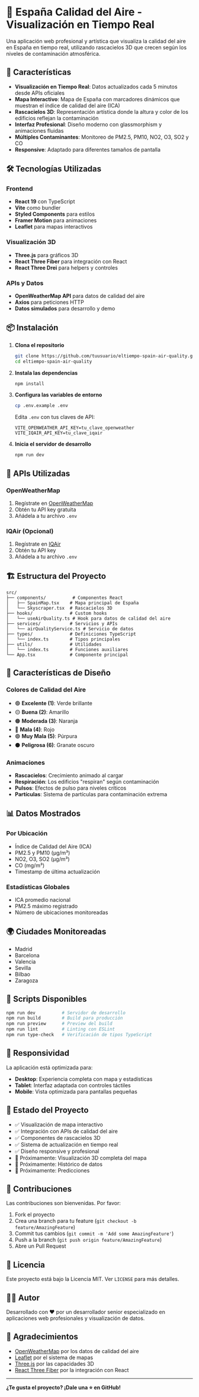 # 🏢 España Calidad del Aire - Visualización en Tiempo Real

Una aplicación web profesional y artística que visualiza la calidad del aire en España en tiempo real, utilizando rascacielos 3D que crecen según los niveles de contaminación atmosférica.

## 🚀 Características

- **Visualización en Tiempo Real**: Datos actualizados cada 5 minutos desde APIs oficiales
- **Mapa Interactivo**: Mapa de España con marcadores dinámicos que muestran el índice de calidad del aire (ICA)
- **Rascacielos 3D**: Representación artística donde la altura y color de los edificios reflejan la contaminación
- **Interfaz Profesional**: Diseño moderno con glassmorphism y animaciones fluidas
- **Múltiples Contaminantes**: Monitoreo de PM2.5, PM10, NO2, O3, SO2 y CO
- **Responsive**: Adaptado para diferentes tamaños de pantalla

## 🛠️ Tecnologías Utilizadas

### Frontend
- **React 19** con TypeScript
- **Vite** como bundler
- **Styled Components** para estilos
- **Framer Motion** para animaciones
- **Leaflet** para mapas interactivos

### Visualización 3D
- **Three.js** para gráficos 3D
- **React Three Fiber** para integración con React
- **React Three Drei** para helpers y controles

### APIs y Datos
- **OpenWeatherMap API** para datos de calidad del aire
- **Axios** para peticiones HTTP
- **Datos simulados** para desarrollo y demo

## 📦 Instalación

1. **Clona el repositorio**
   ```bash
   git clone https://github.com/tuusuario/eltiempo-spain-air-quality.git
   cd eltiempo-spain-air-quality
   ```

2. **Instala las dependencias**
   ```bash
   npm install
   ```

3. **Configura las variables de entorno**
   ```bash
   cp .env.example .env
   ```
   Edita `.env` con tus claves de API:
   ```
   VITE_OPENWEATHER_API_KEY=tu_clave_openweather
   VITE_IQAIR_API_KEY=tu_clave_iqair
   ```

4. **Inicia el servidor de desarrollo**
   ```bash
   npm run dev
   ```

## 🔑 APIs Utilizadas

### OpenWeatherMap
1. Regístrate en [OpenWeatherMap](https://openweathermap.org/api)
2. Obtén tu API key gratuita
3. Añádela a tu archivo `.env`

### IQAir (Opcional)
1. Regístrate en [IQAir](https://www.iqair.com/commercial-air-quality-monitors/api)
2. Obtén tu API key
3. Añádela a tu archivo `.env`

## 🏗️ Estructura del Proyecto

```
src/
├── components/          # Componentes React
│   ├── SpainMap.tsx    # Mapa principal de España
│   └── Skyscraper.tsx  # Rascacielos 3D
├── hooks/              # Custom hooks
│   └── useAirQuality.ts # Hook para datos de calidad del aire
├── services/           # Servicios y APIs
│   └── airQualityService.ts # Servicio de datos
├── types/              # Definiciones TypeScript
│   └── index.ts        # Tipos principales
├── utils/              # Utilidades
│   └── index.ts        # Funciones auxiliares
└── App.tsx             # Componente principal
```

## 🎨 Características de Diseño

### Colores de Calidad del Aire
- 🟢 **Excelente (1)**: Verde brillante
- 🟡 **Buena (2)**: Amarillo
- 🟠 **Moderada (3)**: Naranja
- 🔴 **Mala (4)**: Rojo
- 🟣 **Muy Mala (5)**: Púrpura
- ⚫ **Peligrosa (6)**: Granate oscuro

### Animaciones
- **Rascacielos**: Crecimiento animado al cargar
- **Respiración**: Los edificios "respiran" según contaminación
- **Pulsos**: Efectos de pulso para niveles críticos
- **Partículas**: Sistema de partículas para contaminación extrema

## 📊 Datos Mostrados

### Por Ubicación
- Índice de Calidad del Aire (ICA)
- PM2.5 y PM10 (µg/m³)
- NO2, O3, SO2 (µg/m³)
- CO (mg/m³)
- Timestamp de última actualización

### Estadísticas Globales
- ICA promedio nacional
- PM2.5 máximo registrado
- Número de ubicaciones monitoreadas

## 🌍 Ciudades Monitoreadas

- Madrid
- Barcelona
- Valencia
- Sevilla
- Bilbao
- Zaragoza

## 🔧 Scripts Disponibles

```bash
npm run dev          # Servidor de desarrollo
npm run build        # Build para producción
npm run preview      # Preview del build
npm run lint         # Linting con ESLint
npm run type-check   # Verificación de tipos TypeScript
```

## 📱 Responsividad

La aplicación está optimizada para:
- **Desktop**: Experiencia completa con mapa y estadísticas
- **Tablet**: Interfaz adaptada con controles táctiles
- **Mobile**: Vista optimizada para pantallas pequeñas

## 🚦 Estado del Proyecto

- ✅ Visualización de mapa interactivo
- ✅ Integración con APIs de calidad del aire
- ✅ Componentes de rascacielos 3D
- ✅ Sistema de actualización en tiempo real
- ✅ Diseño responsive y profesional
- 🔄 Próximamente: Visualización 3D completa del mapa
- 🔄 Próximamente: Histórico de datos
- 🔄 Próximamente: Predicciones

## 🤝 Contribuciones

Las contribuciones son bienvenidas. Por favor:

1. Fork el proyecto
2. Crea una branch para tu feature (`git checkout -b feature/AmazingFeature`)
3. Commit tus cambios (`git commit -m 'Add some AmazingFeature'`)
4. Push a la branch (`git push origin feature/AmazingFeature`)
5. Abre un Pull Request

## 📄 Licencia

Este proyecto está bajo la Licencia MIT. Ver `LICENSE` para más detalles.

## 👨‍💻 Autor

Desarrollado con ❤️ por un desarrollador senior especializado en aplicaciones web profesionales y visualización de datos.

## 🙏 Agradecimientos

- [OpenWeatherMap](https://openweathermap.org/) por los datos de calidad del aire
- [Leaflet](https://leafletjs.com/) por el sistema de mapas
- [Three.js](https://threejs.org/) por las capacidades 3D
- [React Three Fiber](https://github.com/pmndrs/react-three-fiber) por la integración con React

---

**¿Te gusta el proyecto? ¡Dale una ⭐ en GitHub!**
